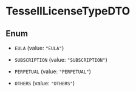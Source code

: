 

# TessellLicenseTypeDTO

## Enum


* `EULA` (value: `"EULA"`)

* `SUBSCRIPTION` (value: `"SUBSCRIPTION"`)

* `PERPETUAL` (value: `"PERPETUAL"`)

* `OTHERS` (value: `"OTHERS"`)



